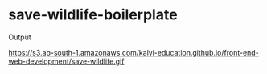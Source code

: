# save-wildlife-boilerplate

Output

https://s3.ap-south-1.amazonaws.com/kalvi-education.github.io/front-end-web-development/save-wildlife.gif
